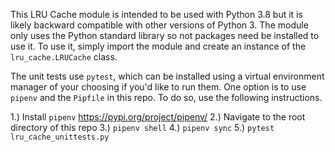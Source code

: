 This LRU Cache module is intended to be used with Python 3.8 but it is likely backward compatible with other versions of Python 3. The module only uses the Python standard library so not packages need be installed to use it. To use it, simply import the module and create an instance of the `lru_cache.LRUCache` class. 

The unit tests use `pytest`, which can be installed using a virtual environment manager of your choosing if you'd like to run them. One option is to use `pipenv` and the `Pipfile` in this repo. To do so, use the following instructions. 

1.) Install `pipenv` https://pypi.org/project/pipenv/ 
2.) Navigate to the root directory of this repo
3.) `pipenv shell`
4.) `pipenv sync`
5.) `pytest lru_cache_unittests.py`

